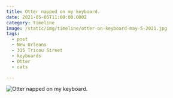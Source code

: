 ```yaml
---
title: Otter napped on my keyboard.
date: 2021-05-05T11:00:00.000Z
category: timeline
image: /static/img/timeline/otter-on-keyboard-may-5-2021.jpg
tags:
  - post 
  - New Orleans
  - 315 Tricou Street
  - keyboards
  - Otter
  - cats

---
```

![Otter napped on my keyboard.](/static/img/gina/gina-fire-1-oct-23-2021.jpg "Otter napped on my keyboard.")

